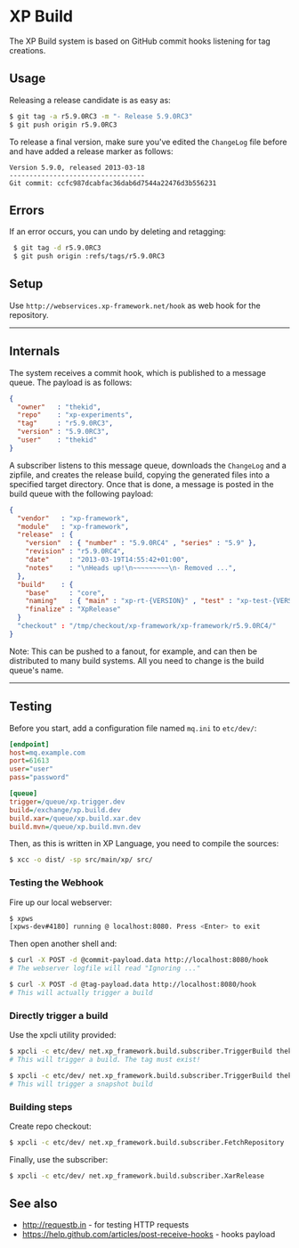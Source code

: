 XP Build
========
The XP Build system is based on GitHub commit hooks listening for tag creations.

Usage
-----
Releasing a release candidate is as easy as:

```sh
$ git tag -a r5.9.0RC3 -m "- Release 5.9.0RC3"
$ git push origin r5.9.0RC3
```

To release a final version, make sure you've edited the `ChangeLog` file before
and have added a release marker as follows:

```
Version 5.9.0, released 2013-03-18
----------------------------------
Git commit: ccfc987dcabfac36dab6d7544a22476d3b556231
```

Errors
------
If an error occurs, you can undo by deleting and retagging:

```sh
 $ git tag -d r5.9.0RC3
 $ git push origin :refs/tags/r5.9.0RC3
```

Setup
-----
Use `http://webservices.xp-framework.net/hook` as web hook for the repository.

* * *

Internals
---------
The system receives a commit hook, which is published to a message queue. 
The payload is as follows:

```json
{ 
  "owner"   : "thekid",
  "repo"    : "xp-experiments", 
  "tag"     : "r5.9.0RC3",
  "version" : "5.9.0RC3",
  "user"    : "thekid" 
}
```

A subscriber listens to this message queue, downloads the `ChangeLog` and
a zipfile, and creates the release build, copying the generated files into 
a specified target directory. Once that is done, a message is posted in the
build queue with the following payload:

```json
{ 
  "vendor"   : "xp-framework",
  "module"   : "xp-framework", 
  "release"  : { 
    "version"  : { "number" : "5.9.0RC4" , "series" : "5.9" }, 
    "revision" : "r5.9.0RC4", 
    "date"     : "2013-03-19T14:55:42+01:00",
    "notes"    : "\nHeads up!\n~~~~~~~~~\n- Removed ...",
  },
  "build"    : {
    "base"     : "core",
    "naming"   : { "main" : "xp-rt-{VERSION}" , "test" : "xp-test-{VERSION}" },
    "finalize" : "XpRelease"
  }
  "checkout" : "/tmp/checkout/xp-framework/xp-framework/r5.9.0RC4/" 
}
```

Note: This can be pushed to a fanout, for example, and can then be
distributed to many build systems. All you need to change is the build 
queue's name.

* * *

Testing
-------
Before you start, add a configuration file named `mq.ini` to `etc/dev/`:

```ini
[endpoint]
host=mq.example.com
port=61613
user="user"
pass="password"

[queue]
trigger=/queue/xp.trigger.dev
build=/exchange/xp.build.dev
build.xar=/queue/xp.build.xar.dev
build.mvn=/queue/xp.build.mvn.dev
```

Then, as this is written in XP Language, you need to compile the sources:

```sh
$ xcc -o dist/ -sp src/main/xp/ src/
```

### Testing the Webhook
Fire up our local webserver:

```sh
$ xpws
[xpws-dev#4180] running @ localhost:8080. Press <Enter> to exit
```

Then open another shell and:

```sh
$ curl -X POST -d @commit-payload.data http://localhost:8080/hook
# The webserver logfile will read "Ignoring ..."

$ curl -X POST -d @tag-payload.data http://localhost:8080/hook
# This will actually trigger a build
```

### Directly trigger a build
Use the xpcli utility provided:

```sh
$ xpcli -c etc/dev/ net.xp_framework.build.subscriber.TriggerBuild thekid/xp-framework 5.9.0RC5
# This will trigger a build. The tag must exist!

$ xpcli -c etc/dev/ net.xp_framework.build.subscriber.TriggerBuild thekid/xp-framework 5.9.0RC5 -t master
# This will trigger a snapshot build
```

### Building steps
Create repo checkout:

```sh
$ xpcli -c etc/dev/ net.xp_framework.build.subscriber.FetchRepository
```

Finally, use the subscriber:

```sh
$ xpcli -c etc/dev/ net.xp_framework.build.subscriber.XarRelease
```

See also
--------
* http://requestb.in - for testing HTTP requests
* https://help.github.com/articles/post-receive-hooks - hooks payload